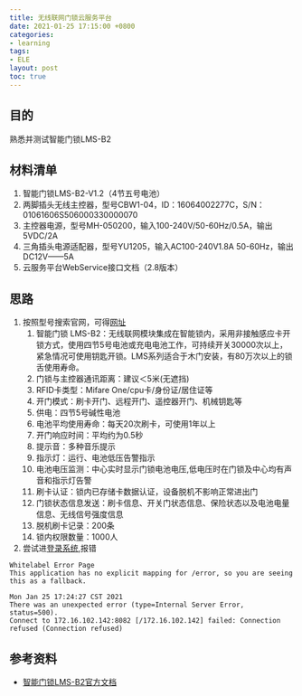 ```yaml
---
title: 无线联网门锁云服务平台
date: 2021-01-25 17:15:00 +0800
categories:
- learning
tags:
- ELE
layout: post
toc: true
---
```


## 目的
熟悉并测试智能门锁LMS-B2

## 材料清单
1. 智能门锁LMS-B2-V1.2（4节五号电池）
2. 两脚插头无线主控器，型号CBW1-04，ID：16064002277C，S/N：01061606S506000330000070
3. 主控器电源，型号MH-050200，输入100-240V/50-60Hz/0.5A，输出5VDC/2A
4. 三角插头电源适配器，型号YU1205，输入AC100-240V1.8A 50-60Hz，输出DC12V——5A
5. 云服务平台WebService接口文档（2.8版本）

## 思路
1. 按照型号搜索官网，可得[网址](http://www.enginhz.com/productdetails/13.html)
   1. 智能门锁 LMS-B2：无线联网模块集成在智能锁内，采用非接触感应卡开锁方式，使用四节5号电池或充电电池工作，可持续开关30000次以上，紧急情况可使用钥匙开锁。LMS系列适合于木门安装，有80万次以上的锁舌使用寿命。
   2. 门锁与主控器通讯距离：建议＜5米(无遮挡)
   3. RFID卡类型：Mifare One/cpu卡/身份证/居住证等
   4. 开门模式：刷卡开门、远程开门、遥控器开门、机械钥匙等
   5. 供电：四节5号碱性电池
   6. 电池平均使用寿命：每天20次刷卡，可使用1年以上
   7. 开门响应时间：平均约为0.5秒
   8. 提示音：多种音乐提示
   9. 指示灯：运行、电池低压告警指示
   10. 电池电压监测：中心实时显示门锁电池电压,低电压时在门锁及中心均有声音和指示灯告警
   11. 刷卡认证：锁内已存储卡数据认证，设备脱机不影响正常进出门
   12. 门锁状态信息发送：刷卡信息、开关门状态信息、保险状态以及电池电量信息、无线信号强度信息
   13. 脱机刷卡记录：200条
   14. 锁内权限数量：1000人
2. 尝试进[登录系统](https://cloud.enginhz.com/apartment/login),报错

```
Whitelabel Error Page
This application has no explicit mapping for /error, so you are seeing this as a fallback.

Mon Jan 25 17:24:27 CST 2021
There was an unexpected error (type=Internal Server Error, status=500).
Connect to 172.16.102.142:8082 [/172.16.102.142] failed: Connection refused (Connection refused)
```

## 参考资料
- [智能门锁LMS-B2官方文档](http://www.enginhz.com/productdetails/13.html)





